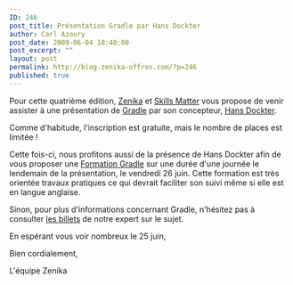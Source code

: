 ```yaml
---
ID: 246
post_title: Présentation Gradle par Hans Dockter
author: Carl Azoury
post_date: 2009-06-04 18:40:00
post_excerpt: ""
layout: post
permalink: http://blog.zenika-offres.com/?p=246
published: true
---
```

<p>Pour cette quatrième édition, <a href="http://www.zenika.com">Zenika</a> et <a href="http://skillsmatter.com/">Skills Matter</a> vous propose de venir assister à une présentation de <a href="http://www.gradle.org/">Gradle</a> par son concepteur, <a href="http://www.dockter.biz/">Hans Dockter</a>.</p> <p>Comme d'habitude, l'inscription est gratuite, mais le nombre de places est limitée&nbsp;!</p> <p>Cette fois-ci, nous profitons aussi de la présence de Hans Dockter afin de vous proposer une <a href="http://www.zenika.com/formation_gradle_skillsmatter.php">Formation Gradle</a> sur une durée d'une journée le lendemain de la présentation, le vendredi 26 juin. Cette formation est très orientée travaux pratiques ce qui devrait faciliter son suivi même si elle est en langue anglaise.</p> <p>Sinon, pour plus d'informations concernant Gradle, n'hésitez pas à consulter <a href="/index.php?tag/gradle">les billets</a> de notre expert sur le sujet.</p> <p>En espérant vous voir nombreux le 25 juin,</p> <p>Bien cordialement,</p> <p>L'équipe Zenika</p>
